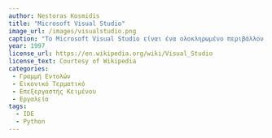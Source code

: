 ```yaml
---
author: Nestoras Kosmidis
title: "Microsoft Visual Studio"
image_url: /images/visualstudio.png
caption: "Το Microsoft Visual Studio είναι ένα ολοκληρωμένο περιβάλλον ανάπτυξης (IDE) από τη Microsoft. Χρησιμοποιείται για την ανάπτυξη προγραμμάτων υπολογιστών, καθώς και ιστοσελίδων, εφαρμογών ιστού, υπηρεσιών ιστού και εφαρμογών για κινητά.(1997 first release: Boston)"
year: 1997
license_url: https://en.wikipedia.org/wiki/Visual_Studio
license_text: Courtesy of Wikipedia
categories:
 - Γραμμή Εντολών
 - Εικονικό Τερματικό
 - Επεξεργαστής Κειμένου
 - Εργαλεία
tags:
  - IDE
  - Python
---
```

